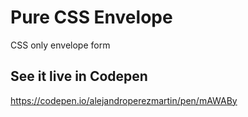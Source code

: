 # Pure CSS Envelope
CSS only envelope form

## See it live in Codepen
https://codepen.io/alejandroperezmartin/pen/mAWABy
